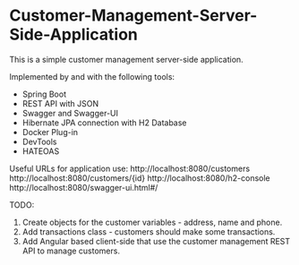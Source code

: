 # Customer-Management-Server-Side-Application

This is a simple customer management server-side application.

Implemented by and with the following tools:
 - Spring Boot 
 - REST API with JSON
 - Swagger and Swagger-UI
 - Hibernate JPA connection with H2 Database
 - Docker Plug-in
 - DevTools
 - HATEOAS

Useful URLs for application use:
	http://localhost:8080/customers
	http://localhost:8080/customers/{id}
	http://localhost:8080/h2-console
	http://localhost:8080/swagger-ui.html#/
	
	
	

TODO:
1. Create objects for the customer variables - address, name and phone.
2. Add transactions class - customers should make some transactions.
3. Add Angular based client-side that use the customer management REST API to manage customers.

